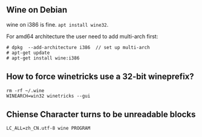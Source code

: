Wine on Debian
---

wine on i386 is fine. `apt install wine32`.

For amd64 architecture the user need to add multi-arch first:
```
# dpkg  --add-architecture i386  // set up multi-arch  
# apt-get update
# apt-get install wine:i386
```

How to force winetricks use a 32-bit wineprefix?
---

```
rm -rf ~/.wine
WINEARCH=win32 winetricks --gui
```

Chiense Character turns to be unreadable blocks
---

```
LC_ALL=zh_CN.utf-8 wine PROGRAM
```
